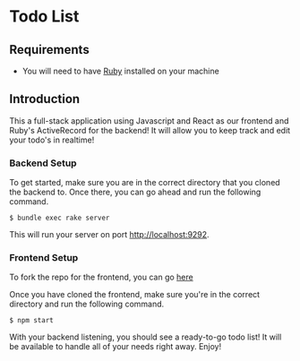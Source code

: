 # Todo List

## Requirements

- You will need to have [Ruby](https://www.ruby-lang.org/en/) installed on your machine

## Introduction

This a full-stack application using Javascript and React as our frontend and Ruby's ActiveRecord for the backend! It will allow you to keep track and edit your todo's in realtime!

### Backend Setup

To get started, make sure you are in the correct directory that you cloned the backend to.
Once there, you can go ahead and run the following command.

```console
$ bundle exec rake server
```

This will run your server on port
[http://localhost:9292](http://localhost:9292).

### Frontend Setup

To fork the repo for the frontend, you can go [here](https://github.com/ainmon/todo-list)

Once you have cloned the frontend, make sure you're in the correct directory and run the following command.

```console
$ npm start
```

With your backend listening, you should see a ready-to-go todo list! It will be available to handle all of your needs right away. Enjoy!

